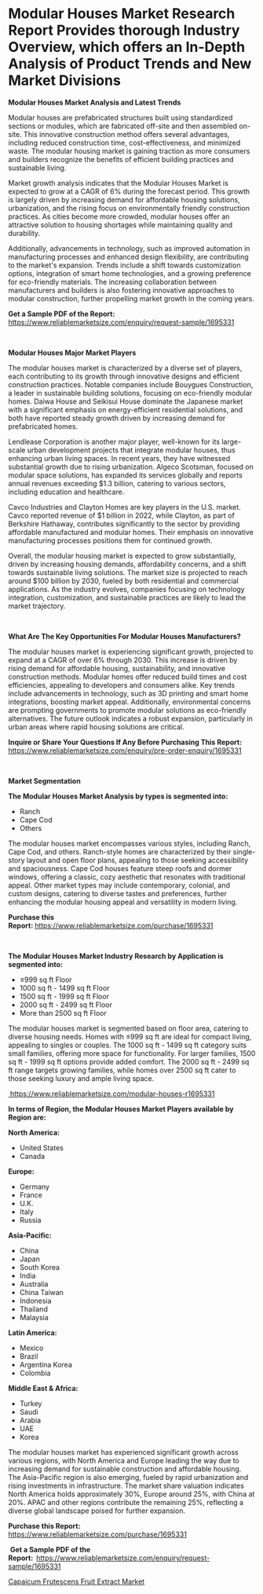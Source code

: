 <p><h1>Modular Houses Market Research Report Provides thorough Industry Overview, which offers an In-Depth Analysis of Product Trends and New Market Divisions</h1></p><p><strong>Modular Houses Market Analysis and Latest Trends</strong></p>
<p><p>Modular houses are prefabricated structures built using standardized sections or modules, which are fabricated off-site and then assembled on-site. This innovative construction method offers several advantages, including reduced construction time, cost-effectiveness, and minimized waste. The modular housing market is gaining traction as more consumers and builders recognize the benefits of efficient building practices and sustainable living.</p><p>Market growth analysis indicates that the Modular Houses Market is expected to grow at a CAGR of 6% during the forecast period. This growth is largely driven by increasing demand for affordable housing solutions, urbanization, and the rising focus on environmentally friendly construction practices. As cities become more crowded, modular houses offer an attractive solution to housing shortages while maintaining quality and durability.</p><p>Additionally, advancements in technology, such as improved automation in manufacturing processes and enhanced design flexibility, are contributing to the market's expansion. Trends include a shift towards customization options, integration of smart home technologies, and a growing preference for eco-friendly materials. The increasing collaboration between manufacturers and builders is also fostering innovative approaches to modular construction, further propelling market growth in the coming years.</p></p>
<p><strong>Get a Sample PDF of the Report:&nbsp;</strong> <a href="https://www.reliablemarketsize.com/enquiry/request-sample/1695331?utm_campaign=1766&utm_medium=2&utm_source=Github&utm_content=ia&utm_term=27122024&utm_id=modular-houses">https://www.reliablemarketsize.com/enquiry/request-sample/1695331</a></p>
<p>&nbsp;</p>
<p><strong>Modular Houses Major Market Players</strong></p>
<p><p>The modular houses market is characterized by a diverse set of players, each contributing to its growth through innovative designs and efficient construction practices. Notable companies include Bouygues Construction, a leader in sustainable building solutions, focusing on eco-friendly modular homes. Daiwa House and Seikisui House dominate the Japanese market with a significant emphasis on energy-efficient residential solutions, and both have reported steady growth driven by increasing demand for prefabricated homes.</p><p>Lendlease Corporation is another major player, well-known for its large-scale urban development projects that integrate modular houses, thus enhancing urban living spaces. In recent years, they have witnessed substantial growth due to rising urbanization. Algeco Scotsman, focused on modular space solutions, has expanded its services globally and reports annual revenues exceeding $1.3 billion, catering to various sectors, including education and healthcare.</p><p>Cavco Industries and Clayton Homes are key players in the U.S. market. Cavco reported revenue of $1 billion in 2022, while Clayton, as part of Berkshire Hathaway, contributes significantly to the sector by providing affordable manufactured and modular homes. Their emphasis on innovative manufacturing processes positions them for continued growth.</p><p>Overall, the modular housing market is expected to grow substantially, driven by increasing housing demands, affordability concerns, and a shift towards sustainable living solutions. The market size is projected to reach around $100 billion by 2030, fueled by both residential and commercial applications. As the industry evolves, companies focusing on technology integration, customization, and sustainable practices are likely to lead the market trajectory.</p></p>
<p>&nbsp;</p>
<p><strong>What Are The Key Opportunities For Modular Houses Manufacturers?</strong></p>
<p><p>The modular houses market is experiencing significant growth, projected to expand at a CAGR of over 6% through 2030. This increase is driven by rising demand for affordable housing, sustainability, and innovative construction methods. Modular homes offer reduced build times and cost efficiencies, appealing to developers and consumers alike. Key trends include advancements in technology, such as 3D printing and smart home integrations, boosting market appeal. Additionally, environmental concerns are prompting governments to promote modular solutions as eco-friendly alternatives. The future outlook indicates a robust expansion, particularly in urban areas where rapid housing solutions are critical.</p></p>
<p><strong>Inquire or Share Your Questions If Any Before Purchasing This Report:</strong> <a href="https://www.reliablemarketsize.com/enquiry/pre-order-enquiry/1695331?utm_campaign=1766&utm_medium=2&utm_source=Github&utm_content=ia&utm_term=27122024&utm_id=modular-houses">https://www.reliablemarketsize.com/enquiry/pre-order-enquiry/1695331</a></p>
<p>&nbsp;</p>
<p><strong>Market Segmentation</strong></p>
<p><strong>The Modular Houses Market Analysis by types is segmented into:</strong></p>
<p><ul><li>Ranch</li><li>Cape Cod</li><li>Others</li></ul></p>
<p><p>The modular houses market encompasses various styles, including Ranch, Cape Cod, and others. Ranch-style homes are characterized by their single-story layout and open floor plans, appealing to those seeking accessibility and spaciousness. Cape Cod houses feature steep roofs and dormer windows, offering a classic, cozy aesthetic that resonates with traditional appeal. Other market types may include contemporary, colonial, and custom designs, catering to diverse tastes and preferences, further enhancing the modular housing appeal and versatility in modern living.</p></p>
<p><strong>Purchase this Report:&nbsp;</strong><a href="https://www.reliablemarketsize.com/purchase/1695331?utm_campaign=1766&utm_medium=2&utm_source=Github&utm_content=ia&utm_term=27122024&utm_id=modular-houses">https://www.reliablemarketsize.com/purchase/1695331</a></p>
<p>&nbsp;</p>
<p><strong>The Modular Houses Market Industry Research by Application is segmented into:</strong></p>
<p><ul><li>≤999 sq ft Floor</li><li>1000 sq ft - 1499 sq ft Floor</li><li>1500 sq ft - 1999 sq ft Floor</li><li>2000 sq ft - 2499 sq ft Floor</li><li>More than 2500 sq ft Floor</li></ul></p>
<p><p>The modular houses market is segmented based on floor area, catering to diverse housing needs. Homes with ≤999 sq ft are ideal for compact living, appealing to singles or couples. The 1000 sq ft - 1499 sq ft category suits small families, offering more space for functionality. For larger families, 1500 sq ft - 1999 sq ft options provide added comfort. The 2000 sq ft - 2499 sq ft range targets growing families, while homes over 2500 sq ft cater to those seeking luxury and ample living space.</p></p>
<p><a href="https://www.reliablemarketsize.com/modular-houses-r1695331?utm_campaign=1766&utm_medium=2&utm_source=Github&utm_content=ia&utm_term=27122024&utm_id=modular-houses">&nbsp;https://www.reliablemarketsize.com/modular-houses-r1695331</a></p>
<p><strong>In terms of Region, the Modular Houses Market Players available by Region are:</strong></p>
<p>
    <p> <strong> North America: </strong>
        <ul>
            <li>United States</li>
            <li>Canada</li>
        </ul>
        </p> 
    <p> <strong> Europe: </strong>
        <ul>
            <li>Germany</li>
            <li>France</li>
            <li>U.K.</li>
            <li>Italy</li>
            <li>Russia</li>
        </ul>
        </p> 
    <p> <strong> Asia-Pacific: </strong>
        <ul>
            <li>China</li>
            <li>Japan</li>
            <li>South Korea</li>
            <li>India</li>
            <li>Australia</li>
            <li>China Taiwan</li>
            <li>Indonesia</li>
            <li>Thailand</li>
            <li>Malaysia</li>
        </ul>
        </p> 
    <p> <strong> Latin America: </strong>
        <ul>
            <li>Mexico</li>
            <li>Brazil</li>
            <li>Argentina Korea</li>
            <li>Colombia</li>
        </ul>
        </p> 
    <p> <strong> Middle East & Africa: </strong>
        <ul>
            <li>Turkey</li>
            <li>Saudi</li>
            <li>Arabia</li>
            <li>UAE</li>
            <li>Korea</li>
        </ul>
    </p>
    </p>
<p><p>The modular houses market has experienced significant growth across various regions, with North America and Europe leading the way due to increasing demand for sustainable construction and affordable housing. The Asia-Pacific region is also emerging, fueled by rapid urbanization and rising investments in infrastructure. The market share valuation indicates North America holds approximately 30%, Europe around 25%, with China at 20%. APAC and other regions contribute the remaining 25%, reflecting a diverse global landscape poised for further expansion.</p></p>
<p><strong>Purchase this Report: </strong><a href="https://www.reliablemarketsize.com/purchase/1695331?utm_campaign=1766&utm_medium=2&utm_source=Github&utm_content=ia&utm_term=27122024&utm_id=modular-houses">https://www.reliablemarketsize.com/purchase/1695331</a></p>
<p>&nbsp;<strong>Get a Sample PDF of the Report:&nbsp;&nbsp;</strong><a href="https://www.reliablemarketsize.com/enquiry/request-sample/1695331?utm_campaign=1766&utm_medium=2&utm_source=Github&utm_content=ia&utm_term=27122024&utm_id=modular-houses">https://www.reliablemarketsize.com/enquiry/request-sample/1695331</a></p>
<p><strong></strong></p>
<p><p><a href="https://github.com/marlanamarvn/Market-Research-Report-List-1/blob/main/capaicum-frutescens-fruit-extract-market.md?utm_campaign=1766&utm_medium=2&utm_source=Github&utm_content=ia&utm_term=27122024&utm_id=modular-houses">Capaicum Frutescens Fruit Extract Market</a></p></p>